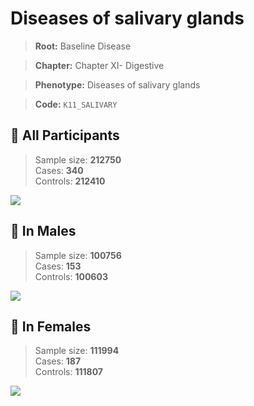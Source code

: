 # Diseases of salivary glands

> **Root:** Baseline Disease  

> **Chapter:** Chapter XI- Digestive  

> **Phenotype:** Diseases of salivary glands  

> **Code:** `K11_SALIVARY`

## 🧪 All Participants  
> Sample size: **212750**  
> Cases: **340**  
> Controls: **212410**
<img src="/Disease/Figures/ALL/Baseline/K11_SALIVARY.png"/>
<CsvTable src="/public/Disease/Data/ALL/Baseline/LG_K11_SALIVARY.csv" label="🔍 View full results" />

## 👨 In Males  
> Sample size: **100756**  
> Cases: **153**  
> Controls: **100603**
<img src="/Disease/Figures/Male/Baseline/K11_SALIVARY.png"/>
<CsvTable src="/public/Disease/Data/Male/Baseline/LG_K11_SALIVARY.csv" label="🔍 View full results" />

## 👩 In Females  
> Sample size: **111994**  
> Cases: **187**  
> Controls: **111807**
<img src="/Disease/Figures/Female/Baseline/K11_SALIVARY.png"/>
<CsvTable src="/public/Disease/Data/Female/Baseline/LG_K11_SALIVARY.csv" label="🔍 View full results" />
